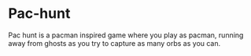 # Pac-hunt
Pac hunt is a pacman inspired game where you play as pacman, running away from ghosts as you try to capture as many orbs as you can.
